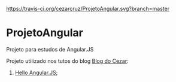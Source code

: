 https://travis-ci.org/cezarcruz/ProjetoAngular.svg?branch=master

ProjetoAngular
==============

Projeto para estudos de Angular.JS

Projeto utilizado nos tutos do blog [Blog do Cezar](https://cezarcruz.com.br):

1. [Hello Angular.JS](https://cezarcruz.com.br/2014/12/hello-angular-js/);
